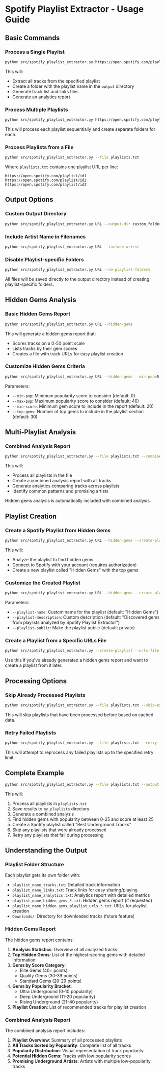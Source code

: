 # Spotify Playlist Extractor - Usage Guide

## Basic Commands

### Process a Single Playlist

```bash
python src/spotify_playlist_extractor.py https://open.spotify.com/playlist/your_playlist_id
```

This will:
- Extract all tracks from the specified playlist
- Create a folder with the playlist name in the `output` directory
- Generate track list and links files
- Generate an analytics report

### Process Multiple Playlists

```bash
python src/spotify_playlist_extractor.py https://open.spotify.com/playlist/id1 https://open.spotify.com/playlist/id2
```

This will process each playlist sequentially and create separate folders for each.

### Process Playlists from a File

```bash
python src/spotify_playlist_extractor.py --file playlists.txt
```

Where `playlists.txt` contains one playlist URL per line:

```
https://open.spotify.com/playlist/id1
https://open.spotify.com/playlist/id2
https://open.spotify.com/playlist/id3
```

## Output Options

### Custom Output Directory

```bash
python src/spotify_playlist_extractor.py URL --output-dir custom_folder
```

### Include Artist Name in Filenames

```bash
python src/spotify_playlist_extractor.py URL --include-artist
```

### Disable Playlist-specific Folders

```bash
python src/spotify_playlist_extractor.py URL --no-playlist-folders
```

All files will be saved directly to the output directory instead of creating playlist-specific folders.

## Hidden Gems Analysis

### Basic Hidden Gems Report

```bash
python src/spotify_playlist_extractor.py URL --hidden-gems
```

This will generate a hidden gems report that:
- Scores tracks on a 0-50 point scale
- Lists tracks by their gem scores
- Creates a file with track URLs for easy playlist creation

### Customize Hidden Gems Criteria

```bash
python src/spotify_playlist_extractor.py URL --hidden-gems --min-pop=5 --max-pop=35 --min-score=25 --top-gems=20
```

Parameters:
- `--min-pop`: Minimum popularity score to consider (default: 0)
- `--max-pop`: Maximum popularity score to consider (default: 40)
- `--min-score`: Minimum gem score to include in the report (default: 20)
- `--top-gems`: Number of top gems to include in the playlist section (default: 30)

## Multi-Playlist Analysis

### Combined Analysis Report

```bash
python src/spotify_playlist_extractor.py --file playlists.txt --combined-analysis
```

This will:
- Process all playlists in the file
- Create a combined analysis report with all tracks
- Generate analytics comparing tracks across playlists
- Identify common patterns and promising artists

Hidden gems analysis is automatically included with combined analysis.

## Playlist Creation

### Create a Spotify Playlist from Hidden Gems

```bash
python src/spotify_playlist_extractor.py URL --hidden-gems --create-playlist
```

This will:
- Analyze the playlist to find hidden gems
- Connect to Spotify with your account (requires authorization)
- Create a new playlist called "Hidden Gems" with the top gems

### Customize the Created Playlist

```bash
python src/spotify_playlist_extractor.py URL --hidden-gems --create-playlist --playlist-name "Amazing Underground Tracks" --playlist-description "My favorite undiscovered songs" --playlist-public
```

Parameters:
- `--playlist-name`: Custom name for the playlist (default: "Hidden Gems")
- `--playlist-description`: Custom description (default: "Discovered gems from playlists analyzed by Spotify Playlist Extractor")
- `--playlist-public`: Make the playlist public (default: private)

### Create a Playlist from a Specific URLs File

```bash
python src/spotify_playlist_extractor.py --create-playlist --urls-file path/to/playlist_urls.txt
```

Use this if you've already generated a hidden gems report and want to create a playlist from it later.

## Processing Options

### Skip Already Processed Playlists

```bash
python src/spotify_playlist_extractor.py --file playlists.txt --skip-existing
```

This will skip playlists that have been processed before based on cached data.

### Retry Failed Playlists

```bash
python src/spotify_playlist_extractor.py --file playlists.txt --retry-failed --retry-limit 5
```

This will attempt to reprocess any failed playlists up to the specified retry limit.

## Complete Example

```bash
python src/spotify_playlist_extractor.py --file playlists.txt --output-dir my_playlists --combined-analysis --hidden-gems --min-pop=0 --max-pop=35 --min-score=25 --create-playlist --playlist-name "Best Underground Tracks" --skip-existing --retry-failed
```

This will:
1. Process all playlists in `playlists.txt`
2. Save results to `my_playlists` directory
3. Generate a combined analysis
4. Find hidden gems with popularity between 0-35 and score at least 25
5. Create a Spotify playlist called "Best Underground Tracks"
6. Skip any playlists that were already processed
7. Retry any playlists that fail during processing

## Understanding the Output

### Playlist Folder Structure

Each playlist gets its own folder with:

- `playlist_name_tracks.txt`: Detailed track information
- `playlist_name_links.txt`: Track links for easy sharing/playing
- `playlist_name_analytics.txt`: Analytics report with detailed metrics
- `playlist_name_hidden_gems_*.txt`: Hidden gems report (if requested)
- `playlist_name_hidden_gems_playlist_urls_*.txt`: URLs for playlist creation
- `Downloads/`: Directory for downloaded tracks (future feature)

### Hidden Gems Report

The hidden gems report contains:

1. **Analysis Statistics**: Overview of all analyzed tracks
2. **Top Hidden Gems**: List of the highest-scoring gems with detailed information
3. **Gems by Score Category**:
   - Elite Gems (40+ points)
   - Quality Gems (30-39 points)
   - Standard Gems (20-29 points)
4. **Gems by Popularity Bracket**:
   - Ultra Underground (0-10 popularity)
   - Deep Underground (11-20 popularity)
   - Rising Underground (21-40 popularity)
5. **Playlist Creation**: List of recommended tracks for playlist creation

### Combined Analysis Report

The combined analysis report includes:

1. **Playlist Overview**: Summary of all processed playlists
2. **All Tracks Sorted by Popularity**: Complete list of all tracks
3. **Popularity Distribution**: Visual representation of track popularity
4. **Potential Hidden Gems**: Tracks with low popularity scores
5. **Promising Underground Artists**: Artists with multiple low-popularity tracks 